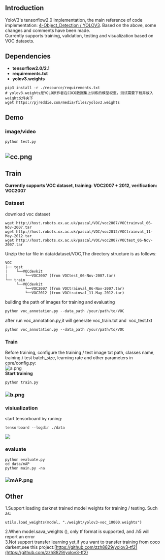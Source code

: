 ## Introduction
YoloV3's tensorflow2.0 implementation, the main reference of code implementation: [4-Object_Detection / YOLOV3](https://github.com/YunYang1994/TensorFlow2.0-Examples/tree/master/4-Object_Detection/YOLOV3). Based on the above, some changes and comments have been made.<br />Currently supports training, validation, testing and visualization based on VOC datasets.
## Dependencies

- **tensorflow2.0/2.1**
- **requirements.txt**
- **yolov3.weights**
```shell
pip3 install -r ./resource/requirements.txt
# yolov3.weights是YOLO原作者在COCO数据集上训练的模型权重，测试需要下载并放入weight文件夹下
wget https://pjreddie.com/media/files/yolov3.weights
```
## Demo
### image/video
```
python test.py
```
## ![cc.png](https://cdn.nlark.com/yuque/0/2020/png/216914/1584605638622-5cd13db2-7259-4e67-aeb4-6613ef52ef16.png#align=left&display=inline&height=925&name=cc.png&originHeight=925&originWidth=1351&size=1822161&status=done&style=none&width=1351)
## Train
**Currently supports VOC dataset, training: VOC2007 + 2012, verification: VOC2007**
### Dataset
download voc dataset
```shell
wget http://host.robots.ox.ac.uk/pascal/VOC/voc2007/VOCtrainval_06-Nov-2007.tar
wget http://host.robots.ox.ac.uk/pascal/VOC/voc2012/VOCtrainval_11-May-2012.tar
wget http://host.robots.ox.ac.uk/pascal/VOC/voc2007/VOCtest_06-Nov-2007.tar
```
Unzip the tar file in data/dataset/VOC,The directory structure is as follows: 
```
VOC 
├── test
|    └──VOCdevkit
|        └──VOC2007 (from VOCtest_06-Nov-2007.tar)
└── train
     └──VOCdevkit
         └──VOC2007 (from VOCtrainval_06-Nov-2007.tar)
         └──VOC2012 (from VOCtrainval_11-May-2012.tar)
```
building the path of images for training and evaluating
```python
python voc_annotation.py --data_path /your/path/to/VOC
```
after run voc_annotation.py,it will generate voc_train.txt and  voc_test.txt
```shell
python voc_annotation.py --data_path /your/path/to/VOC
```


### Train
Before training, configure the training / test image txt path, classes name, training / test batch_size, learning rate and other parameters in core/config.py:<br />![a.png](https://cdn.nlark.com/yuque/0/2020/png/216914/1584602602308-7f1668b2-bb00-4938-aa18-829e490ce90b.png#align=left&display=inline&height=878&name=a.png&originHeight=878&originWidth=1017&size=149383&status=done&style=none&width=1017)<br />**Start training**
```shell
python train.py
```
### ![b.png](https://cdn.nlark.com/yuque/0/2020/png/216914/1584602823582-e2e10c80-c3a5-4484-b75d-ee2d3a127e7e.png#align=left&display=inline&height=480&name=b.png&originHeight=480&originWidth=843&size=618421&status=done&style=none&width=843)
### visiualization
start tensorboard by runing:
```shell
tensorboard --logdir ./data
```
[![](https://cdn.nlark.com/yuque/0/2020/png/216914/1584600969598-856a0735-e00d-48f3-9256-02577d22b7ef.png#align=left&display=inline&height=297&originHeight=297&originWidth=1371&size=0&status=done&style=none&width=1371)](https://user-images.githubusercontent.com/30433053/68088727-db5a6b00-fe9c-11e9-91d6-555b1089b450.png)
### evaluate
```shell
python evaluate.py
cd data/mAP
python main.py -na
```
### ![mAP.png](https://cdn.nlark.com/yuque/0/2020/png/216914/1584603544557-fbf307be-e9b1-456e-9cbb-66caf36c56e6.png#align=left&display=inline&height=470&name=mAP.png&originHeight=470&originWidth=815&size=49656&status=done&style=none&width=815)


## Other
1.Support loading darknet trained model weights for training / testing. Such as:
```shell
utils.load_weights(model, "./weight/yolov3-voc_10000.weights")
```
2.When model.sava_weights (), only tf format is supported, and .h5 will report an error<br />3.Not support transfer learning yet,if you want to transfer training from coco darkent,see this project:[https://github.com/zzh8829/yolov3-tf2](https://github.com/zzh8829/yolov3-tf2)